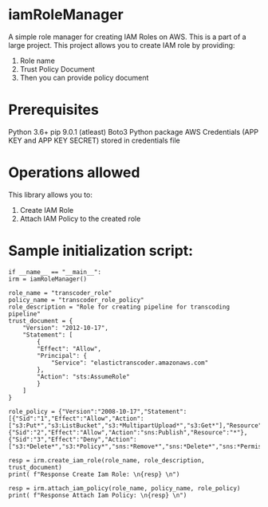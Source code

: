 # iamRoleManager
A simple role manager for creating IAM Roles on AWS. This is a part of a large project. This project allows you to create IAM role by providing:

1. Role name
2. Trust Policy Document
3. Then you can provide policy document

# Prerequisites
  
Python 3.6+
pip 9.0.1 (atleast)
Boto3 Python package 
AWS Credentials (APP KEY and APP KEY SECRET) stored in credentials file

# Operations allowed

This library allows you to:
  1. Create IAM Role
  2. Attach IAM Policy to the created role
  
# Sample initialization script:

    if __name__ == "__main__":
    irm = iamRoleManager()

    role_name = "transcoder_role"
    policy_name = "transcoder_role_policy"
    role_description = "Role for creating pipeline for transcoding pipeline"
    trust_document = {
        "Version": "2012-10-17",
        "Statement": [
            {
            "Effect": "Allow",
            "Principal": {
                "Service": "elastictranscoder.amazonaws.com"
            },
            "Action": "sts:AssumeRole"
            }
        ]
    }

    role_policy = {"Version":"2008-10-17","Statement":[{"Sid":"1","Effect":"Allow","Action":["s3:Put*","s3:ListBucket","s3:*MultipartUpload*","s3:Get*"],"Resource":"*"},{"Sid":"2","Effect":"Allow","Action":"sns:Publish","Resource":"*"},{"Sid":"3","Effect":"Deny","Action":["s3:*Delete*","s3:*Policy*","sns:*Remove*","sns:*Delete*","sns:*Permission*"],"Resource":"*"}]}

    resp = irm.create_iam_role(role_name, role_description, trust_document)
    print( f"Response Create Iam Role: \n{resp} \n")

    resp = irm.attach_iam_policy(role_name, policy_name, role_policy)
    print( f"Response Attach Iam Policy: \n{resp} \n")
